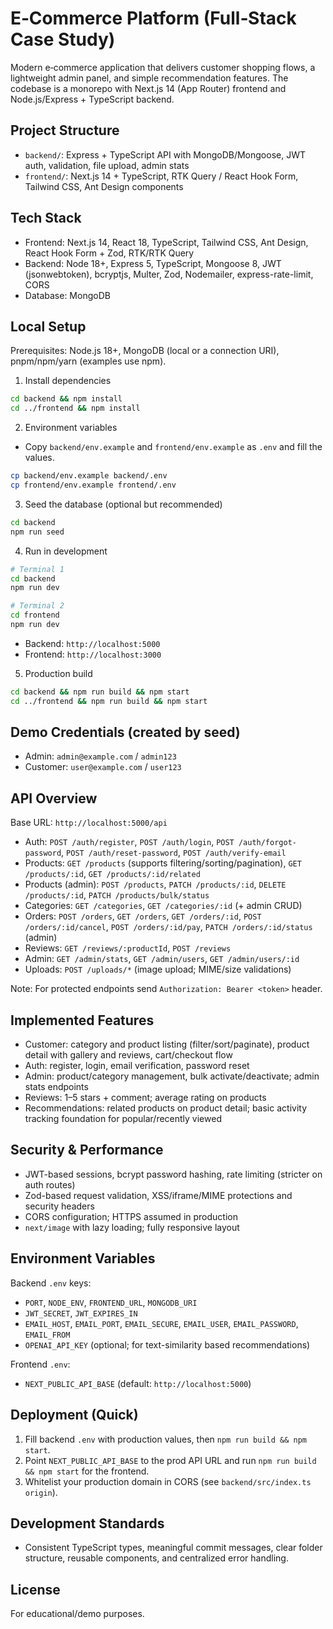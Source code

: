 # E‑Commerce Platform (Full‑Stack Case Study)

Modern e‑commerce application that delivers customer shopping flows, a lightweight admin panel, and simple recommendation features. The codebase is a monorepo with Next.js 14 (App Router) frontend and Node.js/Express + TypeScript backend.

## Project Structure

- `backend/`: Express + TypeScript API with MongoDB/Mongoose, JWT auth, validation, file upload, admin stats
- `frontend/`: Next.js 14 + TypeScript, RTK Query / React Hook Form, Tailwind CSS, Ant Design components

## Tech Stack

- Frontend: Next.js 14, React 18, TypeScript, Tailwind CSS, Ant Design, React Hook Form + Zod, RTK/RTK Query
- Backend: Node 18+, Express 5, TypeScript, Mongoose 8, JWT (jsonwebtoken), bcryptjs, Multer, Zod, Nodemailer, express-rate-limit, CORS
- Database: MongoDB

## Local Setup

Prerequisites: Node.js 18+, MongoDB (local or a connection URI), pnpm/npm/yarn (examples use npm).

1. Install dependencies

```bash
cd backend && npm install
cd ../frontend && npm install
```

2. Environment variables

- Copy `backend/env.example` and `frontend/env.example` as `.env` and fill the values.

```bash
cp backend/env.example backend/.env
cp frontend/env.example frontend/.env
```

3. Seed the database (optional but recommended)

```bash
cd backend
npm run seed
```

4. Run in development

```bash
# Terminal 1
cd backend
npm run dev

# Terminal 2
cd frontend
npm run dev
```

- Backend: `http://localhost:5000`
- Frontend: `http://localhost:3000`

5. Production build

```bash
cd backend && npm run build && npm start
cd ../frontend && npm run build && npm start
```

## Demo Credentials (created by seed)

- Admin: `admin@example.com` / `admin123`
- Customer: `user@example.com` / `user123`

## API Overview

Base URL: `http://localhost:5000/api`

- Auth: `POST /auth/register`, `POST /auth/login`, `POST /auth/forgot-password`, `POST /auth/reset-password`, `POST /auth/verify-email`
- Products: `GET /products` (supports filtering/sorting/pagination), `GET /products/:id`, `GET /products/:id/related`
- Products (admin): `POST /products`, `PATCH /products/:id`, `DELETE /products/:id`, `PATCH /products/bulk/status`
- Categories: `GET /categories`, `GET /categories/:id` (+ admin CRUD)
- Orders: `POST /orders`, `GET /orders`, `GET /orders/:id`, `POST /orders/:id/cancel`, `POST /orders/:id/pay`, `PATCH /orders/:id/status` (admin)
- Reviews: `GET /reviews/:productId`, `POST /reviews`
- Admin: `GET /admin/stats`, `GET /admin/users`, `GET /admin/users/:id`
- Uploads: `POST /uploads/*` (image upload; MIME/size validations)

Note: For protected endpoints send `Authorization: Bearer <token>` header.

## Implemented Features

- Customer: category and product listing (filter/sort/paginate), product detail with gallery and reviews, cart/checkout flow
- Auth: register, login, email verification, password reset
- Admin: product/category management, bulk activate/deactivate; admin stats endpoints
- Reviews: 1–5 stars + comment; average rating on products
- Recommendations: related products on product detail; basic activity tracking foundation for popular/recently viewed

## Security & Performance

- JWT-based sessions, bcrypt password hashing, rate limiting (stricter on auth routes)
- Zod-based request validation, XSS/iframe/MIME protections and security headers
- CORS configuration; HTTPS assumed in production
- `next/image` with lazy loading; fully responsive layout

## Environment Variables

Backend `.env` keys:

- `PORT`, `NODE_ENV`, `FRONTEND_URL`, `MONGODB_URI`
- `JWT_SECRET`, `JWT_EXPIRES_IN`
- `EMAIL_HOST`, `EMAIL_PORT`, `EMAIL_SECURE`, `EMAIL_USER`, `EMAIL_PASSWORD`, `EMAIL_FROM`
- `OPENAI_API_KEY` (optional; for text-similarity based recommendations)

Frontend `.env`:

- `NEXT_PUBLIC_API_BASE` (default: `http://localhost:5000`)

## Deployment (Quick)

1. Fill backend `.env` with production values, then `npm run build && npm start`.
2. Point `NEXT_PUBLIC_API_BASE` to the prod API URL and run `npm run build && npm start` for the frontend.
3. Whitelist your production domain in CORS (see `backend/src/index.ts` `origin`).

## Development Standards

- Consistent TypeScript types, meaningful commit messages, clear folder structure, reusable components, and centralized error handling.

## License

For educational/demo purposes.
